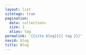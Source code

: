 ```yaml
---
layout: list
sitetags: true
pagination:
  data: collections
  size: 1
  alias: tag
permalink: '{{site.blog}}{{ tag }}/'
navid: blog
title: Blog
---
```

